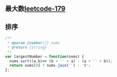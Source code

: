 ## 最大数[leetcode-179](https://leetcode-cn.com/problems/largest-number/)

## 排序


```js
/**
 * @param {number[]} nums
 * @return {string}
 */
var largestNumber = function(nums) {
  nums.sort((a,b)=> (b + '' + a) - (a + '' + b));
  return nums[0] ? nums.join('') : '0'; 
};
```